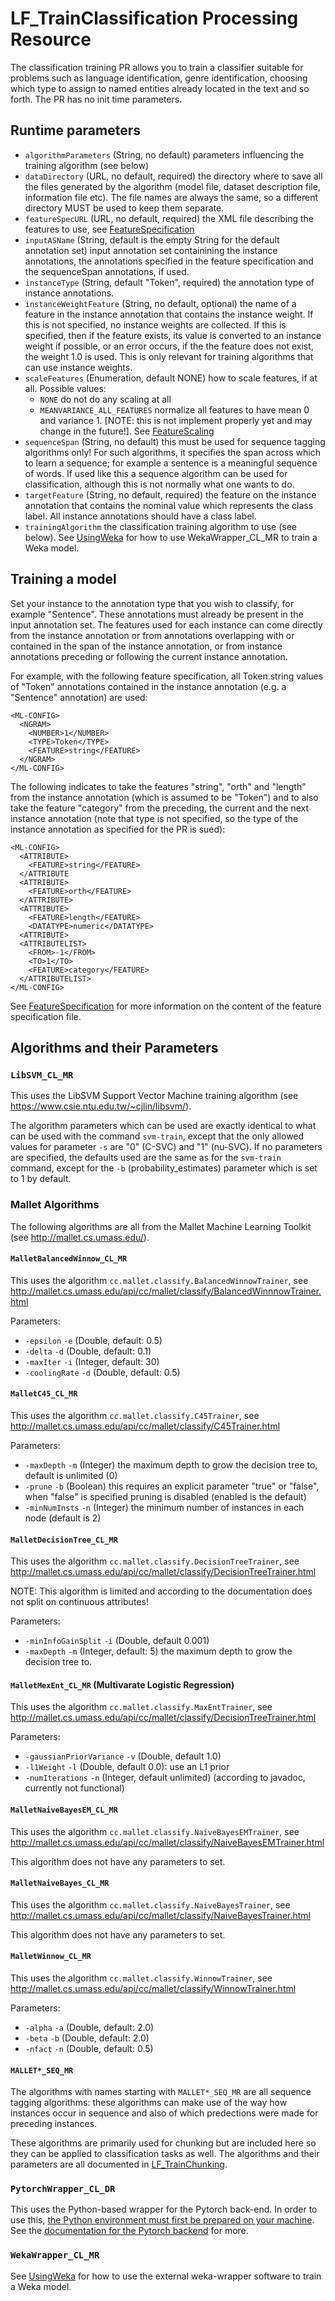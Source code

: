 # LF_TrainClassification Processing Resource

The classification training PR allows you to train a classifier suitable for problems such as language identification, genre identification, choosing which type to assign to named entities already located in the text and so forth. The PR has no init time parameters.

## Runtime parameters

* `algorithmParameters` (String, no default) parameters influencing the training algorithm (see below)
* `dataDirectory` (URL, no default, required) the directory where to save all the files generated by the algorithm (model file, dataset description file, information file etc). The file names are always the same, so a different directory MUST be used to keep them separate.
* `featureSpecURL` (URL, no default, required) the XML file describing the features to use, see [FeatureSpecification](FeatureSpecification)
* `inputASName` (String, default is the empty String for the default annotation set) input annotation set containining the instance annotations, the annotations specified in the feature specification and the sequenceSpan annotations, if used.
* `instanceType` (String, default "Token", required) the annotation type of instance annotations. 
* `instanceWeightFeature` (String, no default, optional) the name of a feature in the instance annotation that contains the instance weight. If this is not specified, no instance weights are collected. If this is specified, then if the feature exists, its value is converted to an instance weight if possible, or an error occurs, if the the feature does not exist, the weight 1.0 is used. This is only relevant for training algorithms that can use instance weights.
* `scaleFeatures` (Enumeration, default NONE) how to scale features, if at all. Possible values:
  * `NONE` do not do any scaling at all
  * `MEANVARIANCE_ALL_FEATURES` normalize all features to have mean 0 and variance 1. [NOTE: this is not implement properly yet and may change in the future!]. See [FeatureScaling](FeatureScaling)
* `sequenceSpan` (String, no default) this must be used for sequence tagging algorithms only! For such algorithms, it specifies the span across which to learn a sequence; for example a sentence is a meaningful sequence of words. If used like this a sequence algorithm can be used for classification, although this is not normally what one wants to do.
* `targetFeature` (String, no default, required) the feature on the instance annotation that contains the nominal value which represents the class label. All instance annotations should have a class label.
* `trainingAlgorithm` the classification training algorithm to use (see below). See [UsingWeka](UsingWeka) for how to use WekaWrapper_CL_MR to train a Weka model.

## Training a model

Set your instance to the annotation type that you wish to classify, for example "Sentence". These annotations must already be present in the input annotation set. The features used for each instance can come directly from the instance annotation or from annotations overlapping with or contained in the span of the instance annotation, or from instance annotations preceding or following the current instance annotation.

For example, with the following feature specification, all Token.string values of "Token" annotations contained in the instance annotation (e.g. a "Sentence" annotation) are used:
````
<ML-CONFIG>    
  <NGRAM>
    <NUMBER>1</NUMBER>
    <TYPE>Token</TYPE>
    <FEATURE>string</FEATURE>
  </NGRAM>    
</ML-CONFIG>
````

The following indicates to take the features "string", "orth" and "length" from the instance annotation (which is assumed to be "Token") and to also take the feature "category" from the preceding, the current and the next instance annotation (note that type is not specified, so the type of the instance annotation as specified for the PR is sued):
````
<ML-CONFIG>    
  <ATTRIBUTE>
    <FEATURE>string</FEATURE>
  </ATTRIBUTE
  <ATTRIBUTE>
    <FEATURE>orth</FEATURE>
  </ATTRIBUTE>
  <ATTRIBUTE>
    <FEATURE>length</FEATURE>
    <DATATYPE>numeric</DATATYPE>
  <ATTRIBUTE>
  <ATTRIBUTELIST>
    <FROM>-1</FROM>
    <TO>1</TO>
    <FEATURE>category</FEATURE>
  </ATTRIBUTELIST>    
</ML-CONFIG>
````

See [FeatureSpecification](FeatureSpecification) for more information on the content of the feature specification file.

## Algorithms and their Parameters

### `LibSVM_CL_MR`

This uses the LibSVM Support Vector Machine training algorithm (see https://www.csie.ntu.edu.tw/~cjlin/libsvm/).

The algorithm parameters which can be used are exactly identical to what can be used with the command `svm-train`, except that the only allowed values for parameter `-s` are "0" (C-SVC) and "1" (nu-SVC). If no parameters are specified, the defaults used are the same as for the `svm-train` command, except for the `-b` (probability_estimates) parameter which is set to 1 by default.

### Mallet Algorithms

The following algorithms are all from the Mallet Machine Learning Toolkit (see http://mallet.cs.umass.edu/).

#### `MalletBalancedWinnow_CL_MR`

This uses the algorithm `cc.mallet.classify.BalancedWinnowTrainer`, see
http://mallet.cs.umass.edu/api/cc/mallet/classify/BalancedWinnnowTrainer.html

Parameters:
* `-epsilon` `-e` (Double, default: 0.5)
* `-delta` `-d` (Double, default: 0.1)
* `-maxIter` `-i` (Integer, default: 30)
* `-coolingRate` `-d` (Double, default: 0.5)

#### `MalletC45_CL_MR`

This uses the algorithm `cc.mallet.classify.C45Trainer`, see http://mallet.cs.umass.edu/api/cc/mallet/classify/C45Trainer.html

Parameters:
* `-maxDepth` `-m` (Integer) the maximum depth to grow the decision tree to, default is unlimited (0)
* `-prune` `-b` (Boolean) this requires an explicit parameter "true" or "false", when "false" is specified pruning is disabled (enabled is the default)
* `-minNumInsts` `-n` (Integer) the minimum number of instances in each node (default is 2)

#### `MalletDecisionTree_CL_MR`

This uses the algorithm `cc.mallet.classify.DecisionTreeTrainer`, see
http://mallet.cs.umass.edu/api/cc/mallet/classify/DecisionTreeTrainer.html

NOTE: This algorithm is limited and according to the documentation
does not split on continuous attributes!

Parameters:
* `-minInfoGainSplit` `-i` (Double, default 0.001)
* `-maxDepth` `-m` (Integer, default: 5) the maximum depth to grow the decision tree to.

#### `MalletMexEnt_CL_MR` (Multivarate Logistic Regression)

This uses the algorithm `cc.mallet.classify.MaxEntTrainer`, see
http://mallet.cs.umass.edu/api/cc/mallet/classify/DecisionTreeTrainer.html

Parameters:
* `-gaussianPriorVariance` `-v` (Double, default 1.0)
* `-l1Weight` `-l` (Double, default 0.0): use an L1 prior
* `-numIterations` `-n` (Integer, default unlimited) (according to javadoc, currently not functional)

#### `MalletNaiveBayesEM_CL_MR`

This uses the algorithm `cc.mallet.classify.NaiveBayesEMTrainer`, see
http://mallet.cs.umass.edu/api/cc/mallet/classify/NaiveBayesEMTrainer.html

This algorithm does not have any parameters to set.

#### `MalletNaiveBayes_CL_MR`

This uses the algorithm `cc.mallet.classify.NaiveBayesTrainer`, see
http://mallet.cs.umass.edu/api/cc/mallet/classify/NaiveBayesTrainer.html

This algorithm does not have any parameters to set.

#### `MalletWinnow_CL_MR`

This uses the algorithm `cc.mallet.classify.WinnowTrainer`, see
http://mallet.cs.umass.edu/api/cc/mallet/classify/WinnowTrainer.html

Parameters:
* `-alpha` `-a` (Double, default: 2.0)
* `-beta` `-b` (Double, default: 2.0)
* `-nfact` `-n` (Double, default: 0.5)

#### `MALLET*_SEQ_MR`

The algorithms with names starting with `MALLET*_SEQ_MR` are all sequence tagging algorithms: these algorithms can make use of the way how instances occur in
sequence and also of which predections were made for preceding instances.

These algorithms are primarily used for chunking but are included here so
they can be applied to classification tasks as well. The algorithms and their
parameters are all documented in [LF_TrainChunking](LF_TrainChunking).

### `PytorchWrapper_CL_DR`

This uses the Python-based wrapper for the Pytorch back-end. In order to use this, 
[the Python environment must first be prepared on your machine](DNN/Preparation.md).
See the [documentation for the Pytorch backend](DNN/PytorchAlgorithm) for more.

### `WekaWrapper_CL_MR`

See [UsingWeka](UsingWeka) for how to use the external weka-wrapper software to train a Weka model.
